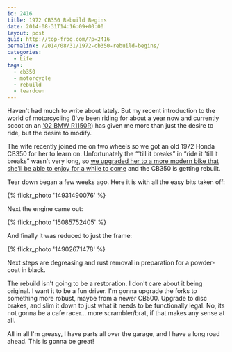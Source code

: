 ```yaml
---
id: 2416
title: 1972 CB350 Rebuild Begins
date: 2014-08-31T14:16:09+00:00
layout: post
guid: http://top-frog.com/?p=2416
permalink: /2014/08/31/1972-cb350-rebuild-begins/
categories:
  - Life
tags:
  - cb350
  - motorcycle
  - rebuild
  - teardown
---
```

Haven't had much to write about lately. But my recent introduction to the world of motorcycling (I've been riding for about a year now and currently scoot on an ['02 BMW R1150R](https://www.flickr.com/photos/tehgipster/12512453963/in/photostream/)) has given me more than just the desire to ride, but the desire to modify.

The wife recently joined me on two wheels so we got an old 1972 Honda CB350 for her to learn on. Unfortunately the &#8220;'till it breaks&#8221; in &#8220;ride it 'till it breaks&#8221; wasn't very long, so [we upgraded her to a more modern bike that she'll be able to enjoy for a while to come](https://www.flickr.com/photos/tehgipster/14735579698/in/photostream/) and the CB350 is getting rebuilt.

Tear down began a few weeks ago. Here it is with all the easy bits taken off:

{% flickr_photo '14931490076' %}

Next the engine came out:

{% flickr_photo '15085752405' %}

And finally it was reduced to just the frame:

{% flickr_photo '14902671478' %}

Next steps are degreasing and rust removal in preparation for a powder-coat in black.

The rebuild isn't going to be a restoration. I don't care about it being original. I want it to be a fun driver. I'm gonna upgrade the forks to something more robust, maybe from a newer CB500. Upgrade to disc brakes, and slim it down to just what it needs to be functionally legal. No, its not gonna be a cafe racer… more scrambler/brat, if that makes any sense at all.

All in all I'm greasy, I have parts all over the garage, and I have a long road ahead. This is gonna be great!